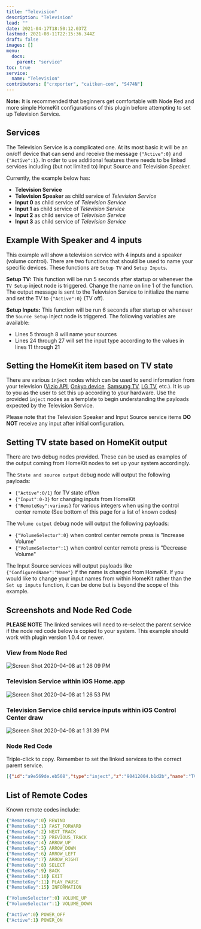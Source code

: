 ```yaml
---
title: "Television"
description: "Television"
lead: ""
date: 2021-04-17T18:50:12.037Z
lastmod: 2021-08-11T22:15:36.344Z
draft: false
images: []
menu:
  docs:
    parent: "service"
toc: true
service:
  name: "Television"
contributors: ["crxporter", "caitken-com", "S474N"]
---
```


**Note:** It is recommended that beginners get comfortable with Node Red and more simple HomeKit configurations of this plugin before attempting to set up Television Service.

## Services

The Television Service is a complicated one. At its most basic it will be an on/off device that can send and receive the message `{"Active":0}` and `{"Active":1}`. In order to use additional features there needs to be linked services including (but not limited to) Input Source and Television Speaker.

Currently, the example below has:

* **Television Service**
* **Television Speaker** as child service of _Television Service_
* **Input 0** as child service of _Television Service_
* **Input 1** as child service of _Television Service_
* **Input 2** as child service of _Television Service_
* **Input 3** as child service of _Television Service_

## Example With Speaker and 4 inputs

This example will show a television service with 4 inputs and a speaker (volume control). There are two functions that should be used to name your specific devices. These functions are `Setup TV` and `Setup Inputs`.

**Setup TV:**
This function will be run 5 seconds after startup or whenever the `TV Setup` inject node is triggered. Change the name on line 1 of the function. The output message is sent to the Television Service to initialize the name and set the TV to `{"Active":0}` (TV off).

**Setup Inputs:**
This function will be run 6 seconds after startup or whenever the `Source Setup` inject node is triggered. The following variables are available:

* Lines 5 through 8 will name your sources
* Lines 24 through 27 will set the input type according to the values in lines 11 through 21

## Setting the HomeKit item based on TV state

There are various `inject` nodes which can be used to send information from your television ([Vizio API](https://github.com/exiva/Vizio_SmartCast_API), [Onkyo device](https://github.com/estbeetoo/node-red-contrib-eiscp), [Samsung TV](https://github.com/Toxblh/node-red-contrib-samsung-tv-control), [LG TV](https://github.com/hobbyquaker/node-red-contrib-lgtv), etc.). It is up to you as the user to set this up according to your hardware. Use the provided `inject` nodes as a template to begin understanding the payloads expected by the Television Service.

Please note that the Television Speaker and Input Source service items **DO NOT** receive any input after initial configuration.

## Setting TV state based on HomeKit output

There are two debug nodes provided. These can be used as examples of the output coming from HomeKit nodes to set up your system accordingly.

The `State and source output` debug node will output the following payloads:

* `{"Active":0/1}` for TV state off/on
* `{"Input":0-3}` for changing inputs from HomeKit
* `{"RemoteKey":various}` for various integers when using the control center remote (See bottom of this page for a list of known codes)

The `Volume output` debug node will output the following payloads:

* `{"VolumeSelector":0}` when control center remote press is "Increase Volume"
* `{"VolumeSelector":1}` when control center remote press is "Decrease Volume"

The Input Source services will output payloads like `{"ConfiguredName":"Name"}` if the name is changed from HomeKit. If you would like to change your input names from within HomeKit rather than the `Set up inputs` function, it can be done but is beyond the scope of this example.

## Screenshots and Node Red Code

**PLEASE NOTE** The linked services will need to re-select the parent service if the node red code below is copied to your system. This example should work with plugin version 1.0.4 or newer.

### View from Node Red

![Screen Shot 2020-04-08 at 1 26 09 PM](https://user-images.githubusercontent.com/38265886/78819862-83201b80-799c-11ea-88d0-82d67249dcf3.png)

### Television Service within iOS Home.app

![Screen Shot 2020-04-08 at 1 26 53 PM](https://user-images.githubusercontent.com/38265886/78819919-9d59f980-799c-11ea-804f-5642fbb81f4e.png)

### Television Service child service inputs within iOS Control Center draw

![Screen Shot 2020-04-08 at 1 31 39 PM](https://user-images.githubusercontent.com/38265886/78820371-486ab300-799d-11ea-88a7-dbc746c780ad.png)

### Node Red Code

Triple-click to copy. Remember to set the linked services to the correct parent service.

```json
[{"id":"a9e569de.eb508","type":"inject","z":"90412004.b1d2b","name":"TV on","topic":"","payload":"{\"Active\":1}","payloadType":"json","repeat":"","crontab":"","once":false,"onceDelay":0.1,"x":310,"y":960,"wires":[["93bc492d.3d6848"]]},{"id":"250f61e5.cdbe8e","type":"inject","z":"90412004.b1d2b","name":"TV off","topic":"","payload":"{\"Active\":0}","payloadType":"json","repeat":"","crontab":"","once":false,"onceDelay":0.1,"x":310,"y":1000,"wires":[["93bc492d.3d6848"]]},{"id":"db46bcc.eec00c","type":"debug","z":"90412004.b1d2b","name":"State and source output","active":true,"tosidebar":true,"console":false,"tostatus":false,"complete":"payload","targetType":"msg","x":990,"y":960,"wires":[]},{"id":"d01e0a4e.49da68","type":"debug","z":"90412004.b1d2b","name":"Volume output","active":true,"tosidebar":true,"console":false,"tostatus":false,"complete":"payload","targetType":"msg","x":1000,"y":1280,"wires":[]},{"id":"26b7c791.d278","type":"inject","z":"90412004.b1d2b","name":"TV Setup","topic":"","payload":"","payloadType":"date","repeat":"","crontab":"","once":true,"onceDelay":"5","x":320,"y":900,"wires":[["404e9088.92a208"]]},{"id":"2028cd20.56072a","type":"inject","z":"90412004.b1d2b","name":"Source Setup","topic":"","payload":"","payloadType":"date","repeat":"","crontab":"","once":true,"onceDelay":"6","x":320,"y":1360,"wires":[["ab0cd2f6.17b038"]]},{"id":"404e9088.92a208","type":"function","z":"90412004.b1d2b","name":"Setup TV","func":"var name = \"Television\";\n\nmsg.payload = {\n \"ConfiguredName\": name,\n \"ActiveIdentifier\" : 0,\n \"SleepDiscoveryMode\" : 0,\n \"Active\" : 0\n};\nreturn msg;","outputs":1,"noerr":0,"x":500,"y":900,"wires":[["93bc492d.3d6848"]]},{"id":"8e8be1d8.38174","type":"inject","z":"90412004.b1d2b","name":"Input 1","topic":"","payload":"{\"ActiveIdentifier\":1}","payloadType":"json","repeat":"","crontab":"","once":false,"onceDelay":0.1,"x":310,"y":1120,"wires":[["93bc492d.3d6848"]]},{"id":"27b2cba.39cb534","type":"inject","z":"90412004.b1d2b","name":"Input 0","topic":"","payload":"{\"ActiveIdentifier\":0}","payloadType":"json","repeat":"","crontab":"","once":false,"onceDelay":0.1,"x":310,"y":1080,"wires":[["93bc492d.3d6848"]]},{"id":"212a935c.2d79f4","type":"inject","z":"90412004.b1d2b","name":"Input 2","topic":"","payload":"{\"ActiveIdentifier\":2}","payloadType":"json","repeat":"","crontab":"","once":false,"onceDelay":0.1,"x":310,"y":1160,"wires":[["93bc492d.3d6848"]]},{"id":"fd8b49ca.2333b","type":"inject","z":"90412004.b1d2b","name":"Input 3","topic":"","payload":"{\"ActiveIdentifier\":3}","payloadType":"json","repeat":"","crontab":"","once":false,"onceDelay":0.1,"x":310,"y":1200,"wires":[["93bc492d.3d6848"]]},{"id":"ab0cd2f6.17b038","type":"function","z":"90412004.b1d2b","name":"Set up inputs","func":"// This function will initialize and name inputs\n// it is set to work with 4 inputs\n\n// INPUT SOURCE NAMES\nvar input0 = \"HDMI 1\";\nvar input1 = \"HDMI 2\";\nvar input2 = \"Apple TV\";\nvar input3 = \"Wii U\";\n\n// INPUT SOURCE TYPES\nvar OTHER = 0;\nvar HOME_SCREEN = 1;\nvar TUNER = 2;\nvar HDMI = 3;\nvar COMPOSITE_VIDEO = 4;\nvar S_VIDEO = 5;\nvar COMPONENT_VIDEO = 6;\nvar DVI = 7;\nvar AIRPLAY = 8;\nvar USB = 9;\nvar APPLICATION = 10;\n\n// Configure your input types based on options above\nvar input0type = HDMI;\nvar input1type = HDMI;\nvar input2type = HDMI;\nvar input3type = COMPOSITE_VIDEO;\n\n\n// Duplicate or remove sets if you have more or fewer inputs\nvar msg0={};\nvar msg1={};\nvar msg2={};\nvar msg3={};\n\nmsg0.payload = {\n    \"Identifier\": 0,\n    \"IsConfigured\" : 1,\n    \"ConfiguredName\": input0,\n    \"InputSourceType\": input0type\n};\nmsg1.payload = {\n    \"Identifier\": 1,\n    \"IsConfigured\" : 1,\n    \"ConfiguredName\": input1,\n    \"InputSourceType\": input1type\n};\nmsg2.payload = {\n    \"Identifier\": 2,\n    \"IsConfigured\" : 1,\n    \"ConfiguredName\": input2,\n    \"InputSourceType\": input2type\n};\nmsg3.payload = {\n    \"Identifier\": 3,\n    \"IsConfigured\" : 1,\n    \"ConfiguredName\" : input3,\n    \"InputSourceType\" : input3type\n};\nreturn [msg0,msg1,msg2,msg3];","outputs":4,"noerr":0,"x":530,"y":1360,"wires":[["8ff895bc.7b935"],["f74be9ff.fa82a8"],["497e4a93.2cfab4"],["5213369b.218d48"]]},{"id":"93bc492d.3d6848","type":"homekit-service","z":"90412004.b1d2b","isParent":true,"bridge":"f6a4260d.7e51e","parentService":"","name":"Television Example","serviceName":"Television","topic":"","filter":false,"manufacturer":"Default Manufacturer","model":"Default Model","serialNo":"Default Serial Number","cameraConfigVideoProcessor":"ffmpeg","cameraConfigSource":"","cameraConfigStillImageSource":"","cameraConfigMaxStreams":2,"cameraConfigMaxWidth":1280,"cameraConfigMaxHeight":720,"cameraConfigMaxFPS":10,"cameraConfigMaxBitrate":300,"cameraConfigVideoCodec":"libx264","cameraConfigAudioCodec":"libfdk_aac","cameraConfigAudio":false,"cameraConfigPacketSize":1316,"cameraConfigVerticalFlip":false,"cameraConfigHorizontalFlip":false,"cameraConfigMapVideo":"0:0","cameraConfigMapAudio":"0:1","cameraConfigVideoFilter":"scale=1280:720","cameraConfigAdditionalCommandLine":"-tune zerolatency","cameraConfigDebug":false,"cameraConfigSnapshotOutput":"disabled","cameraConfigInterfaceName":"","characteristicProperties":"{\n    \"RemoteKey\":null\n}","x":730,"y":960,"wires":[[],["db46bcc.eec00c"]]},{"id":"983c3244.9dfbe8","type":"homekit-service","z":"90412004.b1d2b","isParent":false,"bridge":"f6a4260d.7e51e","parentService":"86669c0b.9dfec8","name":"Television Speaker","serviceName":"TelevisionSpeaker","topic":"","filter":false,"manufacturer":"Default Manufacturer","model":"Default Model","serialNo":"Default Serial Number","cameraConfigVideoProcessor":"ffmpeg","cameraConfigSource":"","cameraConfigStillImageSource":"","cameraConfigMaxStreams":2,"cameraConfigMaxWidth":1280,"cameraConfigMaxHeight":720,"cameraConfigMaxFPS":10,"cameraConfigMaxBitrate":300,"cameraConfigVideoCodec":"libx264","cameraConfigAudioCodec":"libfdk_aac","cameraConfigAudio":false,"cameraConfigPacketSize":1316,"cameraConfigVerticalFlip":false,"cameraConfigHorizontalFlip":false,"cameraConfigMapVideo":"0:0","cameraConfigMapAudio":"0:1","cameraConfigVideoFilter":"scale=1280:720","cameraConfigAdditionalCommandLine":"-tune zerolatency","cameraConfigDebug":false,"cameraConfigSnapshotOutput":"disabled","cameraConfigInterfaceName":"","characteristicProperties":"{\n    \"VolumeControlType\":1,\n    \"VolumeSelector\":true\n}","x":730,"y":1280,"wires":[[],["d01e0a4e.49da68"]]},{"id":"8ff895bc.7b935","type":"homekit-service","z":"90412004.b1d2b","isParent":false,"bridge":"","parentService":"86669c0b.9dfec8","name":"Input 0","serviceName":"InputSource","topic":"","filter":false,"manufacturer":"Default Manufacturer","model":"Default Model","serialNo":"Default Serial Number","cameraConfigVideoProcessor":"ffmpeg","cameraConfigSource":"","cameraConfigStillImageSource":"","cameraConfigMaxStreams":2,"cameraConfigMaxWidth":1280,"cameraConfigMaxHeight":720,"cameraConfigMaxFPS":10,"cameraConfigMaxBitrate":300,"cameraConfigVideoCodec":"libx264","cameraConfigAudioCodec":"libfdk_aac","cameraConfigAudio":false,"cameraConfigPacketSize":1316,"cameraConfigVerticalFlip":false,"cameraConfigHorizontalFlip":false,"cameraConfigMapVideo":"0:0","cameraConfigMapAudio":"0:1","cameraConfigVideoFilter":"scale=1280:720","cameraConfigAdditionalCommandLine":"-tune zerolatency","cameraConfigDebug":false,"cameraConfigSnapshotOutput":"disabled","cameraConfigInterfaceName":"","characteristicProperties":"{}","x":760,"y":1340,"wires":[[],[]]},{"id":"f74be9ff.fa82a8","type":"homekit-service","z":"90412004.b1d2b","isParent":false,"bridge":"","parentService":"86669c0b.9dfec8","name":"Input 1","serviceName":"InputSource","topic":"","filter":false,"manufacturer":"Default Manufacturer","model":"Default Model","serialNo":"Default Serial Number","cameraConfigVideoProcessor":"ffmpeg","cameraConfigSource":"","cameraConfigStillImageSource":"","cameraConfigMaxStreams":2,"cameraConfigMaxWidth":1280,"cameraConfigMaxHeight":720,"cameraConfigMaxFPS":10,"cameraConfigMaxBitrate":300,"cameraConfigVideoCodec":"libx264","cameraConfigAudioCodec":"libfdk_aac","cameraConfigAudio":false,"cameraConfigPacketSize":1316,"cameraConfigVerticalFlip":false,"cameraConfigHorizontalFlip":false,"cameraConfigMapVideo":"0:0","cameraConfigMapAudio":"0:1","cameraConfigVideoFilter":"scale=1280:720","cameraConfigAdditionalCommandLine":"-tune zerolatency","cameraConfigDebug":false,"cameraConfigSnapshotOutput":"disabled","cameraConfigInterfaceName":"","characteristicProperties":"{}","x":760,"y":1400,"wires":[[],[]]},{"id":"497e4a93.2cfab4","type":"homekit-service","z":"90412004.b1d2b","isParent":false,"bridge":"","parentService":"86669c0b.9dfec8","name":"Input 2","serviceName":"InputSource","topic":"","filter":false,"manufacturer":"Default Manufacturer","model":"Default Model","serialNo":"Default Serial Number","cameraConfigVideoProcessor":"ffmpeg","cameraConfigSource":"","cameraConfigStillImageSource":"","cameraConfigMaxStreams":2,"cameraConfigMaxWidth":1280,"cameraConfigMaxHeight":720,"cameraConfigMaxFPS":10,"cameraConfigMaxBitrate":300,"cameraConfigVideoCodec":"libx264","cameraConfigAudioCodec":"libfdk_aac","cameraConfigAudio":false,"cameraConfigPacketSize":1316,"cameraConfigVerticalFlip":false,"cameraConfigHorizontalFlip":false,"cameraConfigMapVideo":"0:0","cameraConfigMapAudio":"0:1","cameraConfigVideoFilter":"scale=1280:720","cameraConfigAdditionalCommandLine":"-tune zerolatency","cameraConfigDebug":false,"cameraConfigSnapshotOutput":"disabled","cameraConfigInterfaceName":"","characteristicProperties":"{}","x":760,"y":1460,"wires":[[],[]]},{"id":"5213369b.218d48","type":"homekit-service","z":"90412004.b1d2b","isParent":false,"bridge":"","parentService":"86669c0b.9dfec8","name":"Input 3","serviceName":"InputSource","topic":"","filter":false,"manufacturer":"Default Manufacturer","model":"Default Model","serialNo":"Default Serial Number","cameraConfigVideoProcessor":"ffmpeg","cameraConfigSource":"","cameraConfigStillImageSource":"","cameraConfigMaxStreams":2,"cameraConfigMaxWidth":1280,"cameraConfigMaxHeight":720,"cameraConfigMaxFPS":10,"cameraConfigMaxBitrate":300,"cameraConfigVideoCodec":"libx264","cameraConfigAudioCodec":"libfdk_aac","cameraConfigAudio":false,"cameraConfigPacketSize":1316,"cameraConfigVerticalFlip":false,"cameraConfigHorizontalFlip":false,"cameraConfigMapVideo":"0:0","cameraConfigMapAudio":"0:1","cameraConfigVideoFilter":"scale=1280:720","cameraConfigAdditionalCommandLine":"-tune zerolatency","cameraConfigDebug":false,"cameraConfigSnapshotOutput":"disabled","cameraConfigInterfaceName":"","characteristicProperties":"{}","x":760,"y":1520,"wires":[[],[]]},{"id":"f6a4260d.7e51e","type":"homekit-bridge","z":"","bridgeName":"Television Wiki","pinCode":"111-11-111","port":"","allowInsecureRequest":false,"manufacturer":"Default Manufacturer","model":"Default Model","serialNo":"Default Serial Number","customMdnsConfig":false,"mdnsMulticast":true,"mdnsInterface":"","mdnsPort":"","mdnsIp":"","mdnsTtl":"","mdnsLoopback":true,"mdnsReuseAddr":true,"allowMessagePassthrough":false}]
```

## List of Remote Codes

Known remote codes include:

```yaml
{"RemoteKey":0} REWIND
{"RemoteKey":1} FAST_FORWARD
{"RemoteKey":2} NEXT_TRACK
{"RemoteKey":3} PREVIOUS_TRACK
{"RemoteKey":4} ARROW_UP
{"RemoteKey":5} ARROW_DOWN
{"RemoteKey":6} ARROW_LEFT
{"RemoteKey":7} ARROW_RIGHT
{"RemoteKey":8} SELECT
{"RemoteKey":9} BACK
{"RemoteKey":10} EXIT
{"RemoteKey":11} PLAY_PAUSE
{"RemoteKey":15} INFORMATION

{"VolumeSelector":0} VOLUME_UP
{"VolumeSelector":1} VOLUME_DOWN

{"Active":0} POWER_OFF
{"Active":1} POWER_ON
```
